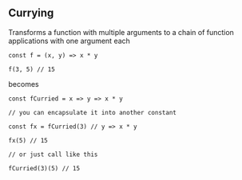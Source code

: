 ## Currying

Transforms a function with multiple arguments to a chain of function applications with one argument each

```
const f = (x, y) => x * y

f(3, 5) // 15

```

becomes

```
const fCurried = x => y => x * y

// you can encapsulate it into another constant

const fx = fCurried(3) // y => x * y

fx(5) // 15

// or just call like this

fCurried(3)(5) // 15

```
